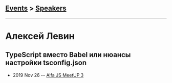 ## [Events](../README.md) > [Speakers](../speakers.md)
---

# Алексей Левин

## TypeScript вместо Babel или нюансы настройки tsconfig.json
- 2019 Nov 26 -- [Alfa JS MeetUP 3](https://youtu.be/7DtZtHSJ_S4?t=8788)    
